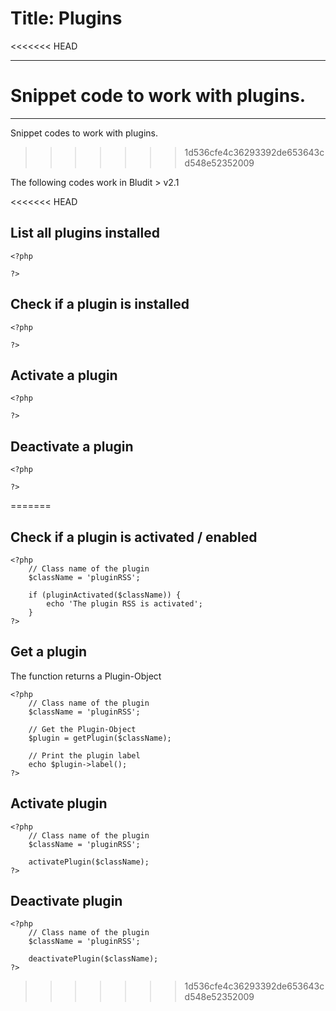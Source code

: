 # Title: Plugins
<<<<<<< HEAD
<!-- Position: 8 -->
---
Snippet code to work with plugins.
=======
<!-- Position: 10 -->
---
Snippet codes to work with plugins.
>>>>>>> 1d536cfe4c36293392de653643cd548e52352009

<div class="note">
The following codes work in Bludit > v2.1
</div>

<<<<<<< HEAD
## List all plugins installed
```
<?php

?>
```

## Check if a plugin is installed
```
<?php

?>
```

## Activate a plugin
```
<?php

?>
```

## Deactivate a plugin
```
<?php

?>
```
=======
## Check if a plugin is activated / enabled
```
<?php
	// Class name of the plugin
	$className = 'pluginRSS';

	if (pluginActivated($className)) {
		echo 'The plugin RSS is activated';
	}
?>
```

## Get a plugin
The function returns a Plugin-Object
```
<?php
	// Class name of the plugin
	$className = 'pluginRSS';

	// Get the Plugin-Object
	$plugin = getPlugin($className);

	// Print the plugin label
	echo $plugin->label();
?>
```

## Activate plugin
```
<?php
	// Class name of the plugin
	$className = 'pluginRSS';

	activatePlugin($className);
?>
```

## Deactivate plugin
```
<?php
	// Class name of the plugin
	$className = 'pluginRSS';

	deactivatePlugin($className);
?>
```

>>>>>>> 1d536cfe4c36293392de653643cd548e52352009
